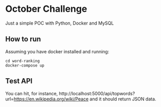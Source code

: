 # October Challenge

Just a simple POC with Python, Docker and MySQL

## How to run

Assuming you have docker installed and running:

```
cd word-ranking
docker-compose up
```

## Test API

You can hit, for instance,
http://localhost:5000/api/topwords?url=https://en.wikipedia.org/wiki/Peace
and it should return JSON data.
